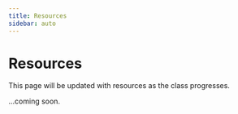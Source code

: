 ```yaml
---
title: Resources
sidebar: auto
---
```


# Resources

This page will be updated with resources as the class progresses.

...coming soon.

<!-- ## Self Help

If you can describe your problem in words, you're already halfway there.

- Stack Overflow
- Mozilla Developer Network

## Getting started

For a good general overview:

- Mozilla: Getting started with the web: Dealing with files
- Mozilla: So what is HTML, really?
- Mozilla: So what is CSS, really?
- Mozilla: So what is JavaScript, really?

## HTML

HTML stands for Hypertext Markup Language. It's used to structure a webpage and its content. HTML is not a programming language, but a markup language.

- Mozilla: HTML
- Shay Howe: Building Your First Web Page
- Shay Howe: Getting to Know HTML
- W3C HTML Validator
- Lynda: HTML Essential Training

## CSS

- CSS stands for Cascading Style Sheets. It's a series of rules used to style a webpage. Like HTML, - CSS is not really a programming language—it's a style sheet language.
- Mozilla: CSS
- Shay Howe: Getting to Know CSS
- CSS Specificity
- Shay Howe: Opening the Box Model
- The Shapes of CSS
- Learn Layout
- DevTips on YouTube: CSS Basics
- DevTips on YouTube: CSS Positioning, Part 1
- DevTips on YouTube: CSS Positioning, Part 2
- Flexbox in 5 Minutes
- Flexbox Froggy
- CSS Tricks
- Lynda: Searching for "CSS"

## Webfonts

- Open Source Web Fonts
- Font Squirrel Webfont Generator
- Type Sample
- Google Fonts

## Debugging

- Learn Chrome's Web Inspector, Chapters 1–4
- Chrome Dev Tools
- W3C HTML Validator

## Online tools

For isolating, testing, and iterating on pieces of code:

- jsFiddle
- CodePen

## General

- W3C
- Can I use

## Lynda.com: HTML, CSS & JavaScript Essential Training

Recommended:

- Lynda: HTML Essential Training
- Lynda: Searching for "CSS"
- Lynda: Searching for "JavaScript"
- Lynda: Searching for "jQuery"
- Lynda: Learning Git and GitHub
- Lynda: UNIX for Mac OS X Users

---

...and more to come! -->
